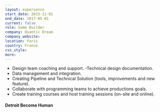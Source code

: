 ```yaml
---
layout: experience
start_date: 2015-11-01
end_date: 2017-05-01
current: false
role: Game Builder
company: Quantic Dream
company_website: 
location: Paris
country: France
css_style: 
more:
---
```


- Design team coaching and support.
-Technical design documentation.
- Data management and integration.
- Creating Pipeline and Technical Solution (tools, improvements and new feature).
- Collaborate with programming teams to achieve productions goals.
- Create training courses and host training sessions (on-site and online).

#### Detroit Become Human
